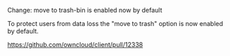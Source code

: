Change: move to trash-bin is enabled now by default

To protect users from data loss the "move to trash" option is now 
enabled by default.

https://github.com/owncloud/client/pull/12338
